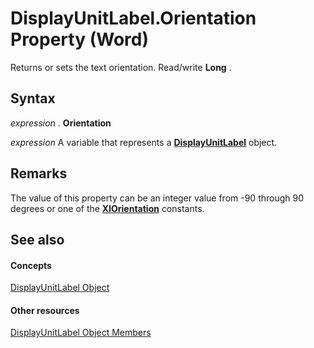 
# DisplayUnitLabel.Orientation Property (Word)

Returns or sets the text orientation. Read/write  **Long** .


## Syntax

 _expression_ . **Orientation**

 _expression_ A variable that represents a **[DisplayUnitLabel](9b028f6c-fd66-f767-f3d1-09de0fbdc148.md)** object.


## Remarks

The value of this property can be an integer value from -90 through 90 degrees or one of the  **[XlOrientation](28baaaa4-3ac7-350e-512c-e6f8c5651486.md)** constants.


## See also


#### Concepts


[DisplayUnitLabel Object](9b028f6c-fd66-f767-f3d1-09de0fbdc148.md)
#### Other resources


[DisplayUnitLabel Object Members](6fd34a78-c1c8-f7ea-b104-cd674d0ff99f.md)
